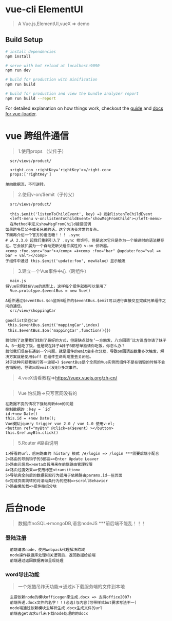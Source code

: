 ﻿# vue-cli ElementUI

>A Vue.js,ElementUI,vueX => demo

## Build Setup

``` bash
# install dependencies
npm install

# serve with hot reload at localhost:9090
npm run dev

# build for production with minification
npm run build

# build for production and view the bundle analyzer report
npm run build --report
```

For detailed explanation on how things work, checkout the [guide](http://vuejs-templates.github.io/webpack/) and [docs for vue-loader](http://vuejs.github.io/vue-loader).
# vue 跨组件通信
>1.使用props （父传子）
```子组件通过props来接受父组件的通信。
  scr/views/product/
  
  <right-con :rightKey='rightKey'></right-con>
  props:['rightKey']
  
单向数据流，不可逆转。	
```
>2.使用v-on/$emit（子传父）
``` 在父组件中使用$on监听子组件自定义事件逻辑回调，子组件中使用$emit去触发事件提供交互数据。
  src/views/product/

  this.$emit('listenToChildEvent', key) =》发射listenToChildEvent
  <left-menu v-on:listenToChildEvent='showMsgFromChild'></left-menu>
  在Method中定义showMsgFromChild接受回调
如果跨多层父子或者兄弟的话，这个方法会非常的复杂。
下面再介绍一个官方的语法糖！！！ .sync
# 从 2.3.0 起我们重新引入了 .sync 修饰符，但是这次它只是作为一个编译时的语法糖存在。它会被扩展为一个自动更新父组件属性的 v-on 侦听器。
<comp :foo.sync="bar"></comp> =》<comp :foo="bar" @update:foo="val => bar = val"></comp>
子组件中通过 this.$emit('update:foo', newValue）显示触发
```
>3.建立一个Vue事件中心（跨组件）
```说白了就是将所有的通信事件抽离出来，通过一个vue实例来对他们进行管理。
  main.js
将Vue实例挂在Vue的原型上，这样每个组件就都可以使用了
  Vue.prototype.$eventBus = new Vue()

A组件通过$eventBus.$on监听B组件的$eventBus.$emit可以进行直接交互完成兄弟组件之间的通信。
  src/view/shoppingCar

goodlist交互Car
 this.$eventBus.$emit('mappingCar',index)   
 this.$eventBus.$on('mappingCar',function(){}）
 
貌似到了这里我们找到了最好的方式，但是缺点就在‘一方触发，八方回调’比方说当你请了妹子A，B一起吃了饭，但是现在妹子A妹子B都想单独请你吃饭，你怎么办？
貌似我们现在有遇到一个问题，就是组件的emit会多次分发，导致on回调函数重多次触发，解决方案就是使用$off 在组件生命周期重去关闭他。
对于这种问题我强行答一波疑=》$eventBus是个全局的Vue实例而组件不是在销毁的时候不会去销毁他，导致出现emit(发射)多次事件。
```
>4.vueX请看教程=>https://vuex.vuejs.org/zh-cn/
```
```
>Vue 怕坑路=>只写官网没有的
```
在数据不变的情况下强制刷新dom的问题
控制数据的 :key = `id`
id:+new Date()
this.id = +new Date();
Vue模拟jquery trigger vue 2.0 / vue 1.0 使用v-el;
<button ref="myBtn" @click=a($event) ></button>
this.$ref.myBtn.click()
```
>5.Router
#路由说明
```
1>好看的url，启用路由的 history 模式 /#/login => /login ***需要后端小配合
2>路由的导航钩子的3部曲=>Enter Update Leaver
3>路由元信息=>meta自段用来在前端路由管理权限
4>路由过度效果=>使用标签<transition>
5>导航完全前后的数据获取行为适用于依赖路由params.id一些页面
6>完成页面跳转的对滚动条行为的控制=>scrollBehavior
7>路由懒加载=>组件按组分块
```
# 后台node
>数据库noSQL=>mongoDB,语言nodeJS ***前后端不能乱！！！
### 登陆注册
```
  前端请求node，使用webpack代理解决跨域
  node操作数据库处理相关逻辑后，返回数据给前端
  前端通过返回数据再做呈现处理
```  

### word导出功能
>一个炫酷吊炸天功能=>通过js下载服务端的文件到本地
```
  主要依赖node的模块officegen来生成.docx => 支持office2007↑
  前端传递.docx文件的名字！！(必选)与内容(可带样式but要求写法不一)
  node端通过依赖模块去解析生成.docx生成文件的url
  前端去get请求url来下载node处理的的docx
```
